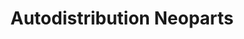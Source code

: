 ---
title: "Autodistribution Neoparts"
url: /le-cres/autodistribution-neoparts/
shop: pièces de voitures
---